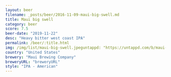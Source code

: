 ```yaml
---
layout: beer
filename: _posts/beer/2016-11-09-maui-big-swell.md
title: Maui big swell
category: beer
score: 7.5
beer-date: "2019-11-22"
desc: "Heavy bitter west coast IPA"
permalink: /beer/:title.html
img: /img/list/maui-big-swell.jpeguntappd: "https://untappd.com/b/maui-brewing-company-big-swell-ipa/5382"
country: "United States"
brewery: "Maui Brewing Company"
breweryURL: "breweryURL"
style: "IPA - American"
---
```

